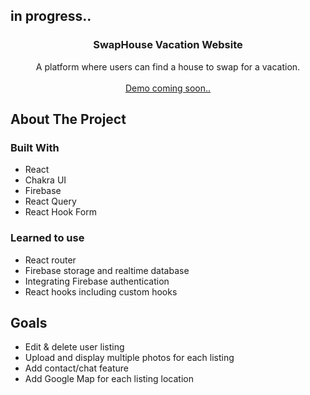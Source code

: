 ## in progress..   



  <h3 align="center">SwapHouse Vacation Website</h3>

  <p align="center">
   A platform where users can find a house to swap for a vacation. 
    <br />
    <br />
    <a href="https://github.com/effzedwhy/house-swap-vacation">Demo coming soon..</a>
      
  

## About The Project



### Built With

* []()React
* []()Chakra UI
* []()Firebase
* []()React Query
* []()React Hook Form


### Learned to use


* []()React router
* []()Firebase storage and realtime database
* []()Integrating Firebase authentication
* []()React hooks including custom hooks

  
## Goals 
  
* []()Edit & delete user listing
* []()Upload and display multiple photos for each listing
* []()Add contact/chat feature
* []()Add Google Map for each listing location 
